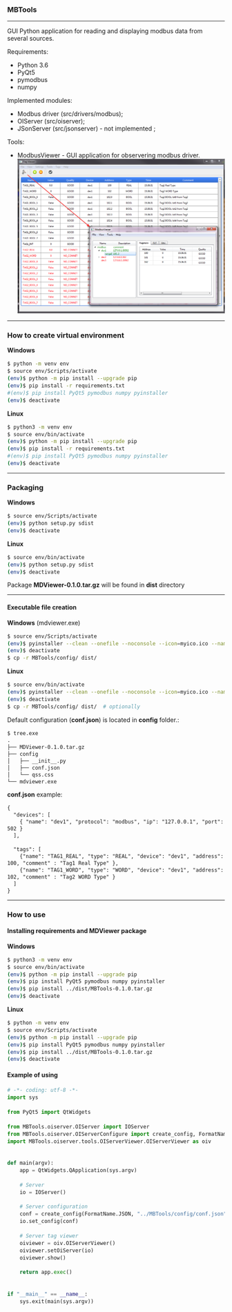 ### MBTools
___

GUI Python application for reading and displaying modbus data from several sources.

Requirements:
- Python 3.6
- PyQt5
- pymodbus
- numpy

Implemented modules:
- Modbus driver (src/drivers/modbus);
- OIServer (src/oiserver);
- JSonServer (src/jsonserver) - not implemented ;

Tools:
- ModbusViewer - GUI application for observering modbus driver.
![](doc/screens/screen1.png)

___
### How to create virtual environment
**Windows**
~~~bash
$ python -m venv env
$ source env/Scripts/activate
(env)$ python -m pip install --upgrade pip
(env)$ pip install -r requirements.txt
#(env)$ pip install PyQt5 pymodbus numpy pyinstaller
(env)$ deactivate
~~~
**Linux**
~~~bash
$ python3 -m venv env
$ source env/bin/activate
(env)$ python -m pip install --upgrade pip
(env)$ pip install -r requirements.txt
#(env)$ pip install PyQt5 pymodbus numpy pyinstaller
(env)$ deactivate
~~~
___
### Packaging
**Windows**
~~~bash
$ source env/Scripts/activate
(env)$ python setup.py sdist
(env)$ deactivate
~~~
**Linux**
~~~bash
$ source env/bin/activate
(env)$ python setup.py sdist
(env)$ deactivate
~~~
Package **MDViewer-0.1.0.tar.gz** will be found in **dist** directory

___
#### Executable file creation
**Windows** (mdviewer.exe)
~~~bash
$ source env/Scripts/activate
(env)$ pyinstaller --clean --onefile --noconsole --icon=myico.ico --name mdviewer MBTools/main.py
(env)$ deactivate
$ cp -r MBTools/config/ dist/
~~~
**Linux**
~~~bash
$ source env/bin/activate
(env)$ pyinstaller --clean --onefile --noconsole --icon=myico.ico --name mdviewer MBTools/main.py
(env)$ deactivate
$ cp -r MBTools/config/ dist/  # optionally
~~~
Default configuration (**conf.json**) is located in **config** folder.:
~~~
$ tree.exe
.
├── MDViewer-0.1.0.tar.gz
├── config
│   ├── __init__.py
│   ├── conf.json
│   └── qss.css
└── mdviewer.exe
~~~
**conf.json** example:
~~~
{
  "devices": [
    { "name": "dev1", "protocol": "modbus", "ip": "127.0.0.1", "port": 502 }
  ],

  "tags": [
    {"name": "TAG1_REAL", "type": "REAL", "device": "dev1", "address": 100, "comment" : "Tag1 Real Type" },
    {"name": "TAG1_WORD", "type": "WORD", "device": "dev1", "address": 102, "comment" : "Tag2 WORD Type" }
  ]
}
~~~

---
### How to use
#### Installing requirements and MDViewer package
**Windows**
~~~bash
$ python3 -m venv env
$ source env/bin/activate
(env)$ python -m pip install --upgrade pip
(env)$ pip install PyQt5 pymodbus numpy pyinstaller
(env)$ pip install ../dist/MBTools-0.1.0.tar.gz
(env)$ deactivate
~~~
**Linux**
~~~bash
$ python -m venv env
$ source env/Scripts/activate
(env)$ python -m pip install --upgrade pip
(env)$ pip install PyQt5 pymodbus numpy pyinstaller
(env)$ pip install ../dist/MBTools-0.1.0.tar.gz
(env)$ deactivate
~~~
#### Example of using

~~~python
# -*- coding: utf-8 -*-
import sys

from PyQt5 import QtWidgets

from MBTools.oiserver.OIServer import IOServer
from MBTools.oiserver.OIServerConfigure import create_config, FormatName
import MBTools.oiserver.tools.OIServerViewer.OIServerViewer as oiv


def main(argv):
    app = QtWidgets.QApplication(sys.argv)

    # Server
    io = IOServer()

    # Server configuration
    conf = create_config(FormatName.JSON, "../MBTools/config/conf.json")
    io.set_config(conf)

    # Server tag viewer
    oiviewer = oiv.OIServerViewer()
    oiviewer.setOiServer(io)
    oiviewer.show()

    return app.exec()


if "__main__" == __name__:
    sys.exit(main(sys.argv))
~~~
